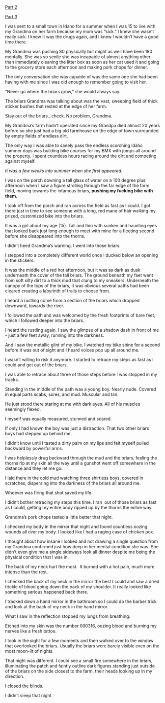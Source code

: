 [Part 2](https://www.reddit.com/r/nosleep/comments/uxq95m/grandma_always_said_never_go_where_the_briars/)

[Part 3](https://www.reddit.com/r/nosleep/comments/uz3wly/grandma_always_said_never_go_where_the_briars/)

I was sent to a small town in Idaho for a summer when I was 15 to live with my Grandma on her farm because my mom was “sick.” I knew she wasn’t really sick. I knew it was the drugs again, and I knew I wouldn’t have a good time there. 

My Grandma was pushing 80 physically but might as well have been 180 mentally. She was so senile she was incapable of almost anything other than immediately cleaning the litter box as soon as her cat used it and going to the grocery store each afternoon and making pork chops for dinner. 

The only conversation she was capable of was the same one she had been having with me since I was old enough to remember going to visit her. 

“Never go where the briars grow,” she would always say. 

The briars Grandma was talking about was the vast, sweeping field of thick sticker bushes that rested at the edge of her farm. 

Stay out of the briars…check. No problem, Grandma. 

My Grandma’s farm hadn’t operated since my Grandpa died almost 20 years before so she just had a big old farmhouse on the edge of town surrounded by empty fields of endless dirt. 

The only way I was able to sanely pass the endless scorching Idaho summer days was building bike courses for my BMX with jumps all around the property. I spent countless hours racing around the dirt and competing against myself. 

*It was a few weeks into summer when she first appeared.* 

I was on the porch downing a tall glass of water on a 100 degree plus afternoon when I saw a figure strolling through the far edge of the farm field, moving towards the infamous briars, **pushing my fucking bike with them.** 

I took off from the porch and ran across the field as fast as I could. I got there just in time to see someone with a long, red mane of hair walking my prized, customized bike into the briars. 

It was a girl about my age (15). Tall and thin with sunken and haunting eyes that looked back just long enough to meet with mine for a fleeting second before she disappeared into the thorns. 

I didn’t heed Grandma’s warning. I went into those briars. 

I stepped into a completely different world once I ducked below an opening in the stickers. 

It was the middle of a red hot afternoon, but it was as dark as dusk underneath the cover of the tall briars. The ground beneath my feet went from soft silty dirt to a thick mud that clung to my sneakers. Underneath the canopy of the tops of the briars, it was obvious several paths had been cleared creating a labyrinth of trails to choose from. 

I heard a rustling come from a section of the briars which dropped downward, towards the river. 

I followed the path and was welcomed by the fresh footprints of bare feet, which I followed deeper into the briars.

I heard the rustling again. I saw the glimpse of a shadow dash in front of me - just a few feet away, running into the darkness. 

And I saw the metallic glint of my bike. I watched my bike shine for a second before it was out of sight and I heard voices pop up all around me. 

I wasn’t willing to risk it anymore. I started to retrace my steps as fast as I could and get out of the briars. 

I was able to retrace about three of those steps before I was stopped in my tracks. 

Standing in the middle of the path was a young boy. Nearly nude. Covered in equal parts scabs, sores, and mud. Muscular and tan. 

He just stood there staring at me with dark eyes. All of his muscles seemingly flexed. 

I myself was equally measured, stunned and scared. 

If only I had known the boy was just a distraction. That two other briars boys had stepped up behind me. 

I didn’t know until I tasted a dirty palm on my lips and felt myself pulled backward by powerful arms. 

I was helplessly drug backward through the mud and the briars, feeling the thorns rip at my skin all the way until a gunshot went off somewhere in the distance and they let me go. 

I laid there in the cold mud watching three shirtless boys, covered in scratches, dispersing into the darkness of the briars all around me. 

Whoever was firing that shot saved my life. 

I didn’t bother retracing my steps this time. I ran  out of those briars as fast as I could, getting my entire body ripped up by the thorns the entire way. 

Grandma’s pork chops tasted a little better that night. 

I checked my body in the mirror that night and found countless oozing wounds all over my body. I looked like I had a raging case of chicken pox. 

I thought about how insane I looked and not drawing a single question from my Grandma confirmed just how deep in her mental condition she was. She didn’t even give me a single sideways look all dinner despite me being the physical condition that I was in.

The back of my neck hurt the most.  It burned with a hot pain, much more intense than the rest. 

I checked the back of my neck in the mirror the best I could and saw a dried trickle of blood going down the back of my shoulder. It really looked like something serious happened back there. 

I tracked down a hand mirror in the bathroom so I could do the barber trick and look at the back of my neck in the hand mirror. 

What I saw in the reflection stopped my lungs from breathing. 

Etched into my skin was the number 000316, oozing blood and burning my nerves like a fresh tattoo. 

I took in the sight for a few moments and then walked over to the window that overlooked the briars. Usually the briars were barely visible even on the most moon-lit of nights. 

That night was different. I could see a small fire somewhere in the briars, illuminating the patch and faintly outline dark figures standing just outside of the briars on the side closest to the farm, their heads looking up in my direction. 

I closed the blinds.

I didn’t sleep that night.